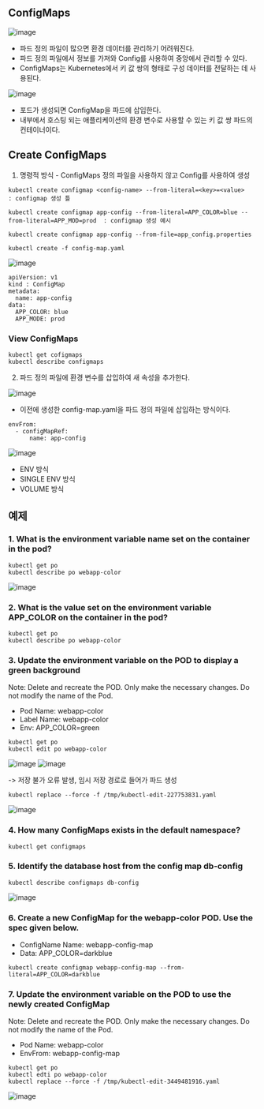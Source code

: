 ## ConfigMaps

![image](https://user-images.githubusercontent.com/81672260/169731244-02b85370-1f0f-4b94-aa26-055805aada3f.png)
- 파드 정의 파일이 많으면 환경 데이터를 관리하기 어려워진다.
- 파드 정의 파일에서 정보를 가져와 Config를 사용하여 중앙에서 관리할 수 있다.
- ConfigMaps는 Kubernetes에서 키 값 쌍의 형태로 구성 데이터를 전달하는 데 사용된다.



![image](https://user-images.githubusercontent.com/81672260/169731373-fe583033-d575-441f-bbd8-ac6b5d051dda.png)
- 포드가 생성되면 ConfigMap을 파드에 삽입한다.
- 내부에서 호스팅 되는 애플리케이션의 환경 변수로 사용할 수 있는 키 값 쌍 파드의 컨테이너이다.

## Create ConfigMaps

1. 명령적 방식 - ConfigMaps 정의 파일을 사용하지 않고 Config를 사용하여 생성

```
kubectl create configmap <config-name> --from-literal=<key>=<value>   : configmap 생성 틀

kubectl create configmap app-config --from-literal=APP_COLOR=blue --from-literal=APP_MOD=prod  : configmap 생성 예시

kubectl create configmap app-config --from-file=app_config.properties

kubectl create -f config-map.yaml

```

![image](https://user-images.githubusercontent.com/81672260/169744057-e743f873-4be8-456a-967b-1f78deee493a.png)

```
apiVersion: v1
kind : ConfigMap
metadata: 
  name: app-config
data:
  APP_COLOR: blue
  APP_MODE: prod
```

### View ConfigMaps

```
kubectl get cofigmaps
kubectl describe configmaps
```

2. 파드 정의 파일에 환경 변수를 삽입하여 새 속성을 추가한다.


![image](https://user-images.githubusercontent.com/81672260/169744543-ce0e1bdf-3097-4f58-8d99-90d4af4ded8a.png)

- 이전에 생성한 config-map.yaml을 파드 정의 파일에 삽입하는 방식이다.

```
envFrom:
  - configMapRef:
      name: app-config
```

![image](https://user-images.githubusercontent.com/81672260/169744821-c2d77da1-9dbb-4967-9678-567111ce583c.png)

- ENV 방식
- SINGLE ENV 방식
- VOLUME 방식

## 예제

### 1. What is the environment variable name set on the container in the pod?
```
kubectl get po
kubectl describe po webapp-color
```
![image](https://user-images.githubusercontent.com/81672260/169746266-80ed797a-f685-4f9a-82fc-aea05f2c48cf.png)

### 2. What is the value set on the environment variable APP_COLOR on the container in the pod?

```
kubectl get po
kubectl describe po webapp-color
```

### 3. Update the environment variable on the POD to display a green background
Note: Delete and recreate the POD. Only make the necessary changes. Do not modify the name of the Pod.

- Pod Name: webapp-color
- Label Name: webapp-color
- Env: APP_COLOR=green

```
kubectl get po
kubectl edit po webapp-color
```
![image](https://user-images.githubusercontent.com/81672260/169753940-8b6dea56-d846-4c7c-94f2-54cabb02e246.png)
![image](https://user-images.githubusercontent.com/81672260/169754059-64349875-f4e8-4da7-a7fc-bde9dd482b8d.png)

-> 저장 불가 오류 발생, 임시 저장 경로로 들어가 파드 생성

```
kubectl replace --force -f /tmp/kubectl-edit-227753831.yaml
```
![image](https://user-images.githubusercontent.com/81672260/169754226-1f582c65-1448-4ca4-a395-de4eb7ea724c.png)

### 4. How many ConfigMaps exists in the default namespace?
```
kubectl get configmaps
```

### 5. Identify the database host from the config map db-config

```
kubectl describe configmaps db-config
```
![image](https://user-images.githubusercontent.com/81672260/169754594-8ed05ae8-aa7e-4309-a2a7-817f3c1817fb.png)

### 6. Create a new ConfigMap for the webapp-color POD. Use the spec given below.
- ConfigName Name: webapp-config-map
- Data: APP_COLOR=darkblue

```
kubectl create configmap webapp-config-map --from-literal=APP_COLOR=darkblue
```

### 7. Update the environment variable on the POD to use the newly created ConfigMap
Note: Delete and recreate the POD. Only make the necessary changes. Do not modify the name of the Pod.

- Pod Name: webapp-color
- EnvFrom: webapp-config-map

```
kubectl get po
kubectl edti po webapp-color
kubectl replace --force -f /tmp/kubectl-edit-3449481916.yaml
```

![image](https://user-images.githubusercontent.com/81672260/169756339-98c504b2-7578-4f88-be4b-908e4c942f48.png)




